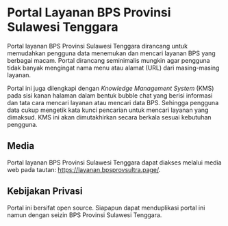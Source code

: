 # **Portal Layanan BPS Provinsi Sulawesi Tenggara**
Portal layanan BPS Provinsi Sulawesi Tenggara dirancang untuk memudahkan pengguna data menemukan dan mencari layanan BPS yang berbagai macam. Portal dirancang seminimalis mungkin agar pengguna tidak banyak mengingat nama menu atau alamat (URL) dari masing-masing layanan.

Portal ini juga dilengkapi dengan *Knowledge Management System* (KMS) pada sisi kanan halaman dalam bentuk bubble chat yang berisi informasi dan tata cara mencari layanan atau mencari data BPS. Sehingga pengguna data cukup mengetik kata kunci pencarian untuk mencari layanan yang dimaksud. KMS ini akan dimutakhirkan secara berkala sesuai kebutuhan pengguna.

## **Media**
Portal layanan BPS Provinsi Sulawesi Tenggara dapat diakses melalui media web pada tautan: https://layanan.bpsprovsultra.page/. 

## **Kebijakan Privasi**
Portal ini bersifat open source. Siapapun dapat menduplikasi portal ini namun dengan seizin BPS Provinsi Sulawesi Tenggara.
